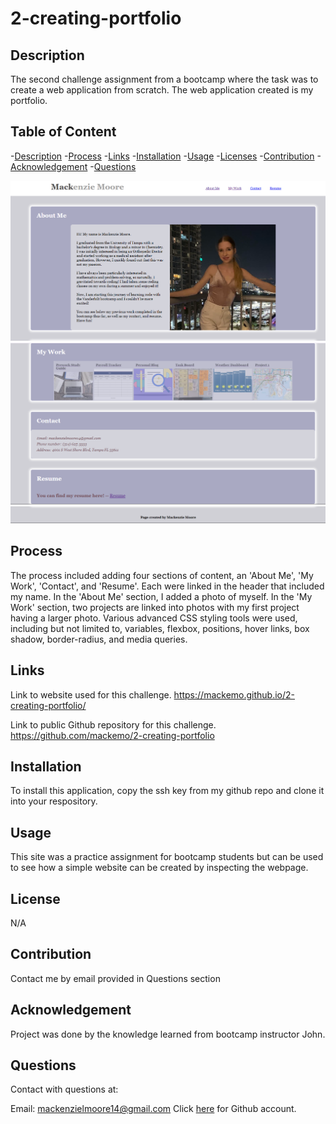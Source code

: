 # 2-creating-portfolio

## Description

The second challenge assignment from a bootcamp where the task was to create a web application from scratch. The web application created is my portfolio.

## Table of Content
  -[Description](#Description)
  -[Process](#Process)
  -[Links](#Links)
  -[Installation](#Installation)
  -[Usage](#Usage)
  -[Licenses](#Licenses)
  -[Contribution](#Contribution)
  -[Acknowledgement](#Acknowledgement)
  -[Questions](#Questions)


<img src="./assets/images/ss1.png"/>
<img src="./assets/images/ss2.png"/>
<img src="./assets/images/ss3.png"/>

## Process

The process included adding four sections of content, an 'About Me', 'My Work', 'Contact', and 'Resume'. Each were linked in the header that included my name. In the 'About Me' section, I added a photo of myself. In the 'My Work' section, two projects are linked into photos with my first project having a larger photo. Various advanced CSS styling tools were used, including but not limited to, variables, flexbox, positions, hover links, box shadow, border-radius, and media queries.

## Links

Link to website used for this challenge.
https://mackemo.github.io/2-creating-portfolio/

Link to public Github repository for this challenge.
https://github.com/mackemo/2-creating-portfolio

## Installation

To install this application, copy the ssh key from my github repo and clone it into your respository.

## Usage

This site was a practice assignment for bootcamp students but can be used to see how a simple website can be created by inspecting the webpage.

## License

N/A

## Contribution
  
Contact me by email provided in Questions section

## Acknowledgement

Project was done by the knowledge learned from bootcamp instructor John.

## Questions
  
Contact with questions at:
  
Email: mackenzielmoore14@gmail.com
Click [here](https://github.com/mackemo) for Github account.
